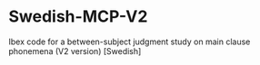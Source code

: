 # Swedish-MCP-V2
Ibex code for a between-subject judgment study on main clause phonemena (V2 version) [Swedish]
